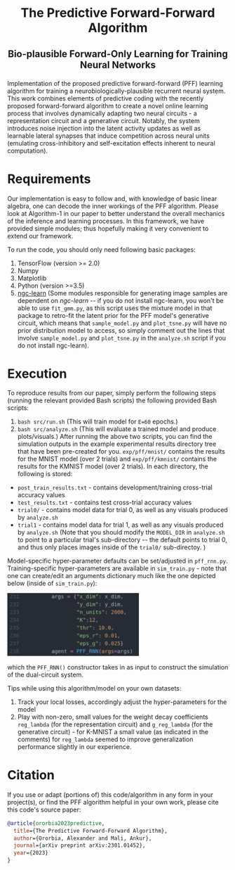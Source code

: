# <p align="center">The Predictive Forward-Forward Algorithm</p>
## <p align="center">Bio-plausible Forward-Only Learning for Training Neural Networks</p>
Implementation of the proposed predictive forward-forward (PFF) learning algorithm for training
a neurobiologically-plausible recurrent neural system. This work combines elements of predictive coding with the recently proposed forward-forward algorithm to create a novel online learning process that involves dynamically adapting two neural circuits - a representation circuit and a generative circuit. Notably, the system introduces noise injection into the latent activity updates as well as learnable lateral  synapses that induce competition across neural units (emulating cross-inhibitory and self-excitation
effects inherent to neural computation).

# Requirements
Our implementation is easy to follow and, with knowledge of basic linear algebra, one can decode the inner workings of the PFF algorithm. Please look at Algorithm-1 in our paper to better understand the overall mechanics of the inference and learning processes. In this framework, we have provided simple modules; thus hopefully making it very convenient to extend our framework.

To run the code, you should only need following basic packages:
1. TensorFlow (version >= 2.0)
2. Numpy
3. Matplotlib
4. Python (version >=3.5)
5. [ngc-learn](https://github.com/ago109/ngc-learn) (Some modules responsible for generating image samples are dependent on <i>ngc-learn</i> -- if you do not install ngc-learn, you won't be able to use `fit_gmm.py`, as this script uses the mixture model
in that package to retro-fit the latent prior for the PFF model's generative circuit, which means that `sample_model.py`
and `plot_tsne.py` will have no prior distribution model to access, so simply comment out the lines that
involve `sample_model.py` and `plot_tsne.py` in the `analyze.sh` script if you do not install ngc-learn).

# Execution

To reproduce results from our paper, simply perform the following steps (running the relevant provided Bash scripts) the following provided Bash scripts:
1. `bash src/run.sh` (This will train model for `E=60` epochs.)
2. `bash src/analyze.sh` (This will evaluate a trained model and produce plots/visuals.)
After running the above two scripts, you can find the simulation outputs in the example
experimental results directory tree that have been pre-created for you.
`exp/pff/mnist/` contains the results for the MNIST model (over 2 trials) and
`exp/pff/kmnist/` contains the results for the KMNIST model (over 2 trials).
In each directory, the following is stored:
* `post_train_results.txt` - contains development/training cross-trial accuracy values
* `test_results.txt` - contains test cross-trial accuracy values
* `trial0/` - contains model data for trial 0, as well as any visuals produced by `analyze.sh`
* `trial1` - contains model data for trial 1, as well as any visuals produced by `analyze.sh`
(Note that you should modify the `MODEL_DIR` in `analyze.sh` to point to a particular
trial's sub-directory -- the default points to trial 0, and thus only places images
inside of the `trial0/` sub-directoy. )

Model-specific hyper-parameter defaults can be set/adjusted in `pff_rnn.py`.
Training-specific hyper-parameters are available in `sim_train.py` - note that one
can create/edit an arguments dictionary much like the one depicted below (inside of `sim_train.py`):

<img src="fig/pff_config.png" width="300">

which the `PFF_RNN()` constructor takes in as input to construct the simulation of
the dual-circuit system.

Tips while using this algorithm/model on your own datasets:
1. Track your local losses, accordingly adjust the hyper-parameters for the model
2. Play with non-zero, small values for the weight decay coefficients `reg_lambda` (for
   the representation circuit) and `g_reg_lambda` (for the generative circuit) - for
   K-MNIST a small value (as indicated in the comments) for `reg_lambda` seemed to
   improve generalization performance slightly in our experience.

# Citation

If you use or adapt (portions of) this code/algorithm in any form in your project(s), or
find the PFF algorithm helpful in your own work, please cite this code's source paper:

```bibtex
@article{ororbia2023predictive,
  title={The Predictive Forward-Forward Algorithm},
  author={Ororbia, Alexander and Mali, Ankur},
  journal={arXiv preprint arXiv:2301.01452},
  year={2023}
}
```
